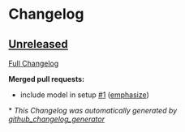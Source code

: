 # Changelog

## [Unreleased](https://github.com/OpenVoiceOS/ovos-vad-plugin-silero/tree/HEAD)

[Full Changelog](https://github.com/OpenVoiceOS/ovos-vad-plugin-silero/compare/207b100d2c1ded7484d15963e6ec33b9db09b415...HEAD)

**Merged pull requests:**

- include model in setup [\#1](https://github.com/OpenVoiceOS/ovos-vad-plugin-silero/pull/1) ([emphasize](https://github.com/emphasize))



\* *This Changelog was automatically generated by [github_changelog_generator](https://github.com/github-changelog-generator/github-changelog-generator)*
